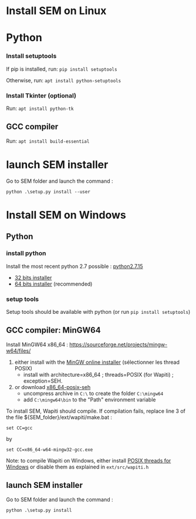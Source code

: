 # Install SEM on Linux

# Python

### Install setuptools

If pip is installed, run: ```pip install setuptools```

Otherwise, run: ```apt install python-setuptools```

### Install Tkinter (optional)

Run: ```apt install python-tk```

## GCC compiler

Run: ```apt install build-essential```

# launch SEM installer

Go to SEM folder and launch the command :

```python .\setup.py install --user```

# Install SEM on Windows

## Python

### install python

Install the most recent python 2.7 possible : [python2.7.15](https://www.python.org/downloads/release/python-2715/)
- [32 bits installer](https://www.python.org/ftp/python/2.7.15/python-2.7.15.msi)
- [64 bits installer](https://www.python.org/ftp/python/2.7.15/python-2.7.15.amd64.msi) (recommended)

### setup tools

Setup tools should be available with python (or run ```pip install setuptools```)

## GCC compiler: MinGW64

Install MinGW64 x86_64 : https://sourceforge.net/projects/mingw-w64/files/

1. either install with the [MinGW online installer](https://sourceforge.net/projects/mingw-w64/files/Toolchains%20targetting%20Win32/Personal%20Builds/mingw-builds/installer/mingw-w64-install.exe/download) (sélectionner les thread POSIX)
    - install with architecture=x86_64 ; threads=POSIX (for Wapiti) ; exception=SEH.
2. or download [x86_64-posix-seh](https://sourceforge.net/projects/mingw-w64/files/Toolchains%20targetting%20Win64/Personal%20Builds/mingw-builds/8.1.0/threads-posix/seh/x86_64-8.1.0-release-posix-seh-rt_v6-rev0.7z/download)
    - uncompress archive in ```C:\``` to create the folder ```C:\mingw64```
    - add ```C:\mingw64\bin``` to the "Path" environment variable

To install SEM, Wapiti should compile. If compilation fails, replace line 3 of the file ${SEM_folder}/ext/wapiti/make.bat :

```set CC=gcc```

by

```set CC=x86_64-w64-mingw32-gcc.exe```

Note: to compile Wapiti on Windows, either install [POSIX threads for Windows](https://sourceforge.net/p/pthreads4w/wiki/Home/) or disable them as explained in ```ext/src/wapiti.h```

## launch SEM installer

Go to SEM folder and launch the command :

```python .\setup.py install```
